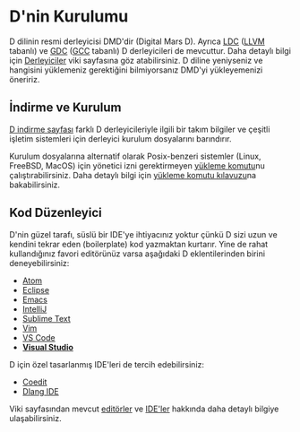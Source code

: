 # D'nin Kurulumu

D dilinin resmi derleyicisi DMD'dir (Digital Mars D). Ayrıca [LDC](https://github.com/ldc-developers/ldc) ([LLVM](http://llvm.org) tabanlı) ve [GDC](https://gdcproject.org) ([GCC](https://gcc.gnu.org/) tabanlı) D derleyicileri de mevcuttur. Daha detaylı bilgi için [Derleyiciler](https://wiki.dlang.org/Compilers) viki sayfasına göz atabilirsiniz. D diline yeniyseniz ve hangisini yüklemeniz gerektiğini bilmiyorsanız DMD'yi yükleyemenizi öneririz.

## İndirme ve Kurulum

[D indirme sayfası](https://dlang.org/download.html) farklı D derleyicileriyle ilgili bir takım bilgiler ve çeşitli işletim sistemleri için derleyici kurulum dosyalarını barındırır.

Kurulum dosyalarına alternatif olarak Posix-benzeri sistemler (Linux, FreeBSD, MacOS) için yönetici izni gerektirmeyen [yükleme komutu](https://dlang.org/install.sh)nu çalıştırabilirsiniz. Daha detaylı bilgi için [yükleme komutu kılavuzu](https://dlang.org/install.html)na bakabilirsiniz.

## Kod Düzenleyici

D'nin güzel tarafı, süslü bir IDE'ye ihtiyacınız yoktur çünkü D sizi uzun ve kendini tekrar eden (boilerplate) kod yazmaktan kurtarır. Yine de rahat kullandığınız favori editörünüz varsa aşağıdaki D eklentilerinden birini deneyebilirsiniz:

- [Atom](https://github.com/Pure-D/atomize-d)
- [Eclipse](http://ddt-ide.github.io)
- [Emacs](https://github.com/Emacs-D-Mode-Maintainers/Emacs-D-Mode)
- [IntelliJ](https://github.com/intellij-dlanguage/intellij-dlanguage)
- [Sublime Text](https://github.com/yazd/DKit)
- [Vim](https://wiki.dlang.org/D_in_Vim)
- [VS Code](https://marketplace.visualstudio.com/items/webfreak.code-d)
- [__Visual Studio__](http://rainers.github.io/visuald/visuald/StartPage.html)

D için özel tasarlanmış IDE'leri de tercih edebilirsiniz:

- [Coedit](https://github.com/BBasile/Coedit)
- [Dlang IDE](https://github.com/buggins/dlangide)

Viki sayfasından mevcut [editörler](https://wiki.dlang.org/Editors) ve [IDE'ler](https://wiki.dlang.org/IDEs) hakkında daha detaylı bilgiye ulaşabilirsiniz.
